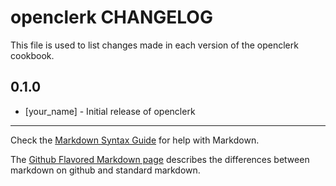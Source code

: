 openclerk CHANGELOG
===================

This file is used to list changes made in each version of the openclerk cookbook.

0.1.0
-----
- [your_name] - Initial release of openclerk

- - -
Check the [Markdown Syntax Guide](http://daringfireball.net/projects/markdown/syntax) for help with Markdown.

The [Github Flavored Markdown page](http://github.github.com/github-flavored-markdown/) describes the differences between markdown on github and standard markdown.
